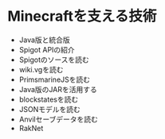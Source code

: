 # Minecraftを支える技術

- Java版と統合版
- Spigot APIの紹介
- Spigotのソースを読む
- wiki.vgを読む
- PrimsmarineJSを読む
- Java版のJARを活用する
- blockstatesを読む
- JSONモデルを読む
- Anvilセーブデータを読む
- RakNet

